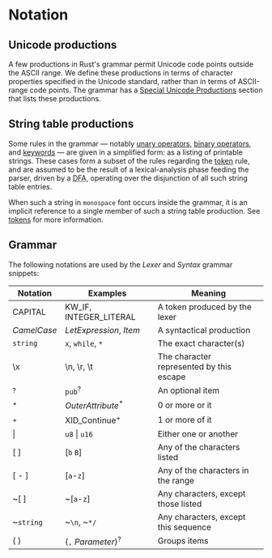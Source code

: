 # Notation

## Unicode productions

A few productions in Rust's grammar permit Unicode code points outside the
ASCII range. We define these productions in terms of character properties
specified in the Unicode standard, rather than in terms of ASCII-range code
points. The grammar has a [Special Unicode Productions] section that lists these
productions.

## String table productions

Some rules in the grammar &mdash; notably [unary operators], [binary
operators], and [keywords] &mdash; are given in a simplified form: as a listing
of printable strings. These cases form a subset of the rules regarding the
[token][tokens] rule, and are assumed to be the result of a lexical-analysis
phase feeding the parser, driven by a <abbr title="Deterministic Finite
Automaton">DFA</abbr>, operating over the disjunction of all such string table
entries.

When such a string in `monospace` font occurs inside the grammar,
it is an implicit reference to a single member of such a string table
production. See [tokens] for more information.

## Grammar

The following notations are used by the *Lexer* and *Syntax* grammar snippets:

| Notation      | Examples                      | Meaning                                   |
|---------------|-------------------------------|-------------------------------------------|
| CAPITAL       | KW_IF, INTEGER_LITERAL        | A token produced by the lexer             |
| _CamelCase_   | _LetExpression_, _Item_       | A syntactical production                  |
| `string`      | `x`, `while`, `*`             | The exact character(s)                    |
| \\x           | \\n, \\r, \\t                 | The character represented by this escape  |
| <sup>?</sup>  | `pub`<sup>?</sup>             | An optional item                          |
| <sup>\*</sup> | _OuterAttribute_<sup>\*</sup> | 0 or more or it                           |
| <sup>+</sup>  | XID_Continue<sup>+</sup>      | 1 or more of it                           |
| \|            | `u8` \| `u16`                 | Either one or another                     |
| [ ]           | [`b` `B`]                     | Any of the characters listed              |
| [ - ]         | [`a`-`z`]                     | Any of the characters in the range        |
| ~[ ]          | ~[`a`-`z`]                    | Any characters, except those listed       |
| ~`string`     | ~`\n`, ~`*/`                  | Any characters, except this sequence      |
| ( )           | (`,` _Parameter_)<sup>?</sup> | Groups items                              |

[Special Unicode Productions]: ../grammar.html#special-unicode-productions
[binary operators]: expressions/operator-expr.html#arithmetic-and-logical-binary-operators
[keywords]: keywords.html
[tokens]: tokens.html
[unary operators]: expressions/operator-expr.html#borrow-operators
